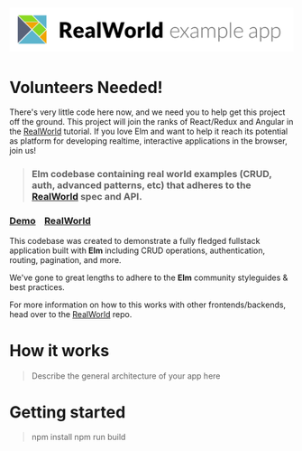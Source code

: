# ![RealWorld Example App](logo.png)

# Volunteers Needed!
There's very little code here now, and we need you to help get this project off the ground. This project will join the ranks of React/Redux and Angular in the [RealWorld](https://github.com/gothinkster/realworld) tutorial. If you love Elm and want to help it reach its potential as platform for developing realtime, interactive applications in the browser, join us!

> ### Elm codebase containing real world examples (CRUD, auth, advanced patterns, etc) that adheres to the [RealWorld](https://github.com/gothinkster/realworld-example-apps) spec and API.


### [Demo]()&nbsp;&nbsp;&nbsp;&nbsp;[RealWorld](https://github.com/gothinkster/realworld)


This codebase was created to demonstrate a fully fledged fullstack application built with **Elm** including CRUD operations, authentication, routing, pagination, and more.

We've gone to great lengths to adhere to the **Elm** community styleguides & best practices.

For more information on how to this works with other frontends/backends, head over to the [RealWorld](https://github.com/gothinkster/realworld) repo.


# How it works

> Describe the general architecture of your app here

# Getting started

> npm install
> npm run build

